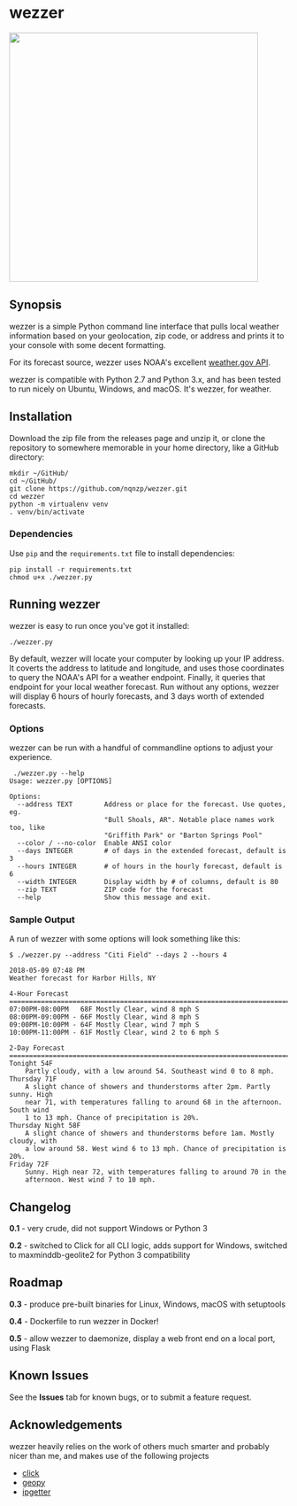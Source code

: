 # wezzer

<img src="https://user-images.githubusercontent.com/20565648/39849784-0373a2b8-53dc-11e8-9b0a-6f1715d441f8.png" width="450"/>

## Synopsis

wezzer is a simple Python command line interface that pulls local weather information based on your geolocation, zip code, or address and prints it to your console with some decent formatting. 

For its forecast source, wezzer uses NOAA's excellent [weather.gov API](https://www.weather.gov/documentation/services-web-api).

wezzer is compatible with Python 2.7 and Python 3.x, and has been tested to run nicely on Ubuntu, Windows, and macOS. It's wezzer, for weather.


## Installation

Download the zip file from the releases page and unzip it, or clone the repository to 
somewhere memorable in your home directory, like a GitHub directory:

```commandline
mkdir ~/GitHub/
cd ~/GitHub/
git clone https://github.com/nqnzp/wezzer.git
cd wezzer
python -m virtualenv venv
. venv/bin/activate
```

### Dependencies
Use `pip` and the `requirements.txt` file to install dependencies:

```commandLine
pip install -r requirements.txt
chmod u+x ./wezzer.py
```

## Running wezzer

wezzer is easy to run once you've got it installed:

```commandline
./wezzer.py
```

By default, wezzer will locate your computer by looking up your IP address. It coverts the address to latitude and longitude, and uses those coordinates to query the NOAA's API for a weather endpoint. Finally, it queries that endpoint for your local weather forecast. Run without any options, wezzer will display 6 hours of hourly forecasts, and 3 days worth of extended forecasts. 

### Options

wezzer can be run with a handful of commandline options to adjust your experience. 

```commandline
 ./wezzer.py --help
Usage: wezzer.py [OPTIONS]

Options:
  --address TEXT        Address or place for the forecast. Use quotes, eg.
                        "Bull Shoals, AR". Notable place names work too, like
                        "Griffith Park" or "Barton Springs Pool"
  --color / --no-color  Enable ANSI color
  --days INTEGER        # of days in the extended forecast, default is 3
  --hours INTEGER       # of hours in the hourly forecast, default is 6
  --width INTEGER       Display width by # of columns, default is 80
  --zip TEXT            ZIP code for the forecast
  --help                Show this message and exit.
```

### Sample Output
A run of wezzer with some options will look something like this:

```commandline
$ ./wezzer.py --address "Citi Field" --days 2 --hours 4

2018-05-09 07:48 PM
Weather forecast for Harbor Hills, NY

4-Hour Forecast
===============================================================================
07:00PM-08:00PM   68F Mostly Clear, wind 8 mph S
08:00PM-09:00PM - 66F Mostly Clear, wind 8 mph S
09:00PM-10:00PM - 64F Mostly Clear, wind 7 mph S
10:00PM-11:00PM - 61F Mostly Clear, wind 2 to 6 mph S

2-Day Forecast
===============================================================================
Tonight 54F
    Partly cloudy, with a low around 54. Southeast wind 0 to 8 mph.
Thursday 71F
    A slight chance of showers and thunderstorms after 2pm. Partly sunny. High
    near 71, with temperatures falling to around 68 in the afternoon. South wind
    1 to 13 mph. Chance of precipitation is 20%.
Thursday Night 58F
    A slight chance of showers and thunderstorms before 1am. Mostly cloudy, with
    a low around 58. West wind 6 to 13 mph. Chance of precipitation is 20%.
Friday 72F
    Sunny. High near 72, with temperatures falling to around 70 in the
    afternoon. West wind 7 to 10 mph.

```

## Changelog

**0.1** - very crude, did not support Windows or Python 3

**0.2** - switched to Click for all CLI logic, adds support for Windows,
 switched to maxminddb-geolite2 for Python 3 compatibility

## Roadmap

**0.3** - produce pre-built binaries for Linux, Windows, macOS with setuptools

**0.4** - Dockerfile to run wezzer in Docker!

**0.5** - allow wezzer to daemonize, display a web front end on a local port, using Flask

## Known Issues

See the **Issues** tab for known bugs, or to submit a feature request.

## Acknowledgements

wezzer heavily relies on the work of others much smarter and probably nicer than me, and makes use of the following projects

* [click](https://github.com/pallets/click)
* [geopy](https://github.com/geopy/geopy)
* [ipgetter](https://github.com/phoemur/ipgetter)

